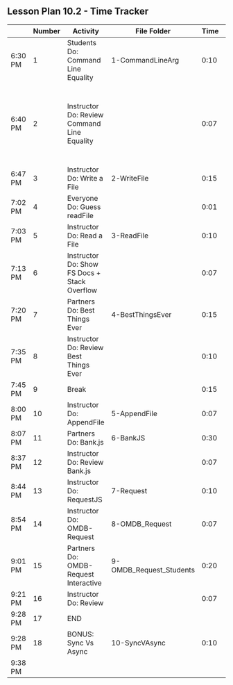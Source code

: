 ## Lesson Plan 10.2 - Time Tracker

|         | Number | Activity                                     | File Folder             | Time | Value    |     | Notes                                                                           |
| ------- | ------ | -------------------------------------------- | ----------------------- | ---- | -------- | --- | ------------------------------------------------------------------------------- |
| 6:30 PM | 1      | Students Do: Command Line Equality           | 1-CommandLineArg        | 0:10 |          |     | High or Critical Activities:                                                    |
| 6:40 PM | 2      | Instructor Do: Review Command Line Equality  |                         | 0:07 |          |     | Are worth spending extra moments on in class and/or may be pivotal to homework. |
| 6:47 PM | 3      | Instructor Do: Write a File                  | 2-WriteFile             | 0:15 | Critical |     |                                                                                 |
| 7:02 PM | 4      | Everyone Do: Guess readFile                  |                         | 0:01 |          |     |                                                                                 |
| 7:03 PM | 5      | Instructor Do: Read a File                   | 3-ReadFile              | 0:10 | Critical |     |                                                                                 |
| 7:13 PM | 6      | Instructor Do: Show FS Docs + Stack Overflow |                         | 0:07 |          |     |                                                                                 |
| 7:20 PM | 7      | Partners Do: Best Things Ever                | 4-BestThingsEver        | 0:15 | Critical |     |                                                                                 |
| 7:35 PM | 8      | Instructor Do: Review Best Things Ever       |                         | 0:10 |          |     |                                                                                 |
| 7:45 PM | 9      | Break                                        |                         | 0:15 |          |     |                                                                                 |
| 8:00 PM | 10     | Instructor Do: AppendFile                    | 5-AppendFile            | 0:07 |          |     |                                                                                 |
| 8:07 PM | 11     | Partners Do: Bank.js                         | 6-BankJS                | 0:30 | High     |     |                                                                                 |
| 8:37 PM | 12     | Instructor Do: Review Bank.js                |                         | 0:07 |          |     |                                                                                 |
| 8:44 PM | 13     | Instructor Do: RequestJS                     | 7-Request               | 0:10 | Critical |     |                                                                                 |
| 8:54 PM | 14     | Instructor Do: OMDB-Request                  | 8-OMDB_Request          | 0:07 |          |     |                                                                                 |
| 9:01 PM | 15     | Partners Do: OMDB-Request Interactive        | 9-OMDB_Request_Students | 0:20 |          |     |                                                                                 |
| 9:21 PM | 16     | Instructor Do: Review                        |                         | 0:07 |          |     |                                                                                 |
| 9:28 PM | 17     | END                                          |                         |      |          |     |                                                                                 |
| 9:28 PM | 18     | BONUS: Sync Vs Async                         | 10-SyncVAsync           | 0:10 |          |     |                                                                                 |
| 9:38 PM |        |                                              |                         |      |          |     |                                                                                 |
